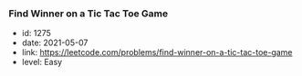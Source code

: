 ### Find Winner on a Tic Tac Toe Game

* id: 1275
* date: 2021-05-07
* link: https://leetcode.com/problems/find-winner-on-a-tic-tac-toe-game
* level: Easy
